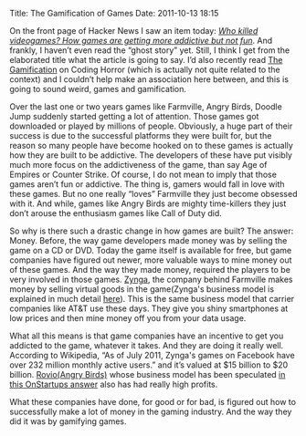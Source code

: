 Title: The Gamification of Games
Date: 2011-10-13 18:15

On the front page of Hacker News I saw an item today: [*Who killed videogames? How games are getting more addictive but not fun*][1]. And frankly, I haven’t even read the “ghost story” yet. Still, I think I get from the elaborated title what the article is going to say. I’d also recently read [The Gamification][2] on Coding Horror (which is actually not quite related to the context) and I couldn’t help make an association here between, and this is going to sound weird, games and gamification.

Over the last one or two years games like Farmville, Angry Birds, Doodle Jump suddenly started getting a lot of attention. Those games got downloaded or played by millions of people. Obviously, a huge part of their success is due to the successful platforms they were built for, but the reason so many people have become hooked on to these games is actually how they are built to be addictive. The developers of these have put visibly much more focus on the addictiveness of the game, than say Age of Empires or Counter Strike. Of course, I do not mean to imply that those games aren’t fun or addictive. The thing is, gamers would fall in love with these games. But no one really “loves” Farmville  they just become obsessed with it. And while, games like Angry Birds are mighty time-killers they just don’t arouse the enthusiasm games like Call of Duty did. 

So why is there such a drastic change in how games are built? The answer: Money. Before, the way game developers made money was by selling the game on a CD or DVD. Today the game itself is available for free, but game companies have figured out newer, more valuable ways to mine money out of these games. And the way they made money, required the players to be very involved in those games. [Zynga][3], the company behind Farmville makes money by selling virtual goods in the game(Zynga's business model is explained in much detail [here][4]). This is the same business model that carrier companies like AT&T use these days. They give you shiny smartphones at low prices and then mine money off you from your data usage. 

What all this means is that game companies have an incentive to get you addicted to the game, whatever it takes. And they are doing it really well. According to Wikipedia, “As of July 2011, Zynga's games on Facebook have over 232 million monthly active users.” and it’s valued at $15 billion to $20 billion. [Rovio(Angry Birds)][6] whose business model has been speculated [in this OnStartups answer][5] also has had really high profits. 

What these companies have done, for good or for bad, is figured out how to successfully make a lot of money in the gaming industry. And the way they did it was by gamifying games. 

[1]: http://news.ycombinator.com/item?id=3114239
[2]: http://www.codinghorror.com/blog/2011/10/the-gamification.html
[3]: http://en.wikipedia.org/wiki/Zynga
[4]: http://www.financemanila.net/2011/02/how-does-zynga-make-money-their-business-model-and-revenues/
[5]: http://answers.onstartups.com/questions/22420/how-does-rovio-angry-birds-make-money/22434#22434
[6]: http://en.wikipedia.org/wiki/Rovio

